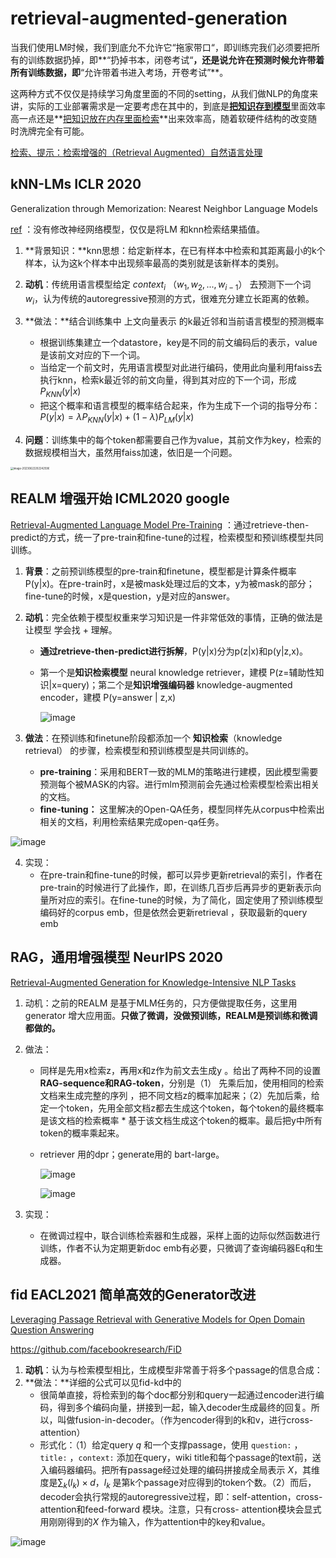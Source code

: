 # retrieval-augmented-generation

当我们使用LM时候，我们到底允不允许它“拖家带口“，即训练完我们必须要把所有的训练数据扔掉，即**“扔掉书本，闭卷考试“**，还是说允许在预测时候允许带着所有训练数据，即**“允许带着书进入考场，开卷考试”**。

这两种方式不仅仅是持续学习角度里面的不同的setting，从我们做NLP的角度来讲，实际的工业部署需求是一定要考虑在其中的，到底是<u>**把知识存到模型**</u>里面效率高一点还是**<u>把知识放在内存里面检索</u>**出来效率高，随着软硬件结构的改变随时洗牌完全有可能。

[检索、提示：检索增强的（Retrieval Augmented）自然语言处理](https://zhuanlan.zhihu.com/p/470784563) 

## kNN-LMs ICLR 2020

Generalization through Memorization: Nearest Neighbor Language Models

[ref](https://zhuanlan.zhihu.com/p/90890672?utm_id=0) ：没有修改神经网络模型，仅仅是将LM 和knn检索结果插值。

1. **背景知识：**knn思想：给定新样本，在已有样本中检索和其距离最小的k个样本，认为这k个样本中出现频率最高的类别就是该新样本的类别。
2. **动机**：传统用语言模型给定 $context_i$ （$w_1, w_2, ..., w_{i-1}$） 去预测下一个词 $w_i$，认为传统的autoregressive预测的方式，很难充分建立长距离的依赖。

3. **做法：**结合训练集中 上文向量表示 的k最近邻和当前语言模型的预测概率
   - 根据训练集建立一个datastore，key是不同的前文编码后的表示，value是该前文对应的下一个词。
   - 当给定一个前文时，先用语言模型对此进行编码，使用此向量利用faiss去执行knn，检索k最近邻的前文向量，得到其对应的下一个词，形成 $P_{KNN}(y|x)$ 
   - 把这个概率和语言模型的概率结合起来，作为生成下一个词的指导分布：$P(y|x)=\lambda P_{KNN}(y|x) + (1-\lambda) P_{LM}(y|x)$

4. **问题**：训练集中的每个token都需要自己作为value，其前文作为key，检索的数据规模相当大，虽然用faiss加速，依旧是一个问题。



<img src="https://github.com/sunxiaojie99/retrieval-augmented-generation/assets/41667783/32ec3636-0fa7-4be0-86c8-b7c0ce7ee369" alt="image-20230622202242596" style="zoom:30%;" />

## **REALM** 增强开始 ICML2020 google

[Retrieval-Augmented Language Model Pre-Training](https://blog.csdn.net/Forlogen/article/details/104343229) ：通过retrieve-then-predict的方式，统一了pre-train和fine-tune的过程，检索模型和预训练模型共同训练。

1. **背景**：之前预训练模型的pre-train和finetune，模型都是计算条件概率 P(y|x)。在pre-train时，x是被mask处理过后的文本，y为被mask的部分；fine-tune的时候，x是question，y是对应的answer。

2. **动机**：完全依赖于模型权重来学习知识是一件非常低效的事情，正确的做法是让模型 学会找 + 理解。

   - **通过retrieve-then-predict进行拆解**，P(y|x)分为p(z|x)和p(y|z,x)。

   - 第一个是**知识检索模型** neural knowledge retriever，建模 P(z=辅助性知识|x=query)；第二个是**知识增强编码器** knowledge-augmented encoder，建模 P(y=answer | z,x)
   
     ![image](https://github.com/sunxiaojie99/retrieval-augmented-generation/assets/41667783/8f215d02-bf95-4468-b076-aca046c2cacc)

3. **做法**：在预训练和finetune阶段都添加一个 **知识检索**（knowledge retrieval） 的步骤，检索模型和预训练模型是共同训练的。

   - **pre-training**：采用和BERT一致的MLM的策略进行建模，因此模型需要预测每个被MASK的内容。进行mlm预测前会先通过检索模型检索出相关的文档。
   - **fine-tuning：** 这里解决的Open-QA任务，模型同样先从corpus中检索出相关的文档，利用检索结果完成open-qa任务。
   
![image](https://github.com/sunxiaojie99/retrieval-augmented-generation/assets/41667783/201f84ff-7638-486c-9a22-486117a7ea2f)


4. 实现：
   - 在pre-train和fine-tune的时候，都可以异步更新retrieval的索引，作者在pre-train的时候进行了此操作，即，在训练几百步后再异步的更新表示向量所对应的索引。在fine-tune的时候，为了简化，固定使用了预训练模型编码好的corpus emb，但是依然会更新retrieval ，获取最新的query emb


## RAG，通用增强模型 NeurIPS 2020

[Retrieval-Augmented Generation for Knowledge-Intensive NLP Tasks](在训练过程中，联合训练检索器和生成器，) 

1. 动机：之前的REALM 是基于MLM任务的，只方便做提取任务，这里用generator 增大应用面。**只做了微调，没做预训练，REALM是预训练和微调都做的。**

2. 做法：

   - 同样是先用x检索z，再用x和z作为前文去生成y 。给出了两种不同的设置 **RAG-sequence和RAG-token**，分别是（1） 先乘后加，使用相同的检索文档来生成完整的序列 ，把不同文档z的概率加起来；（2）先加后乘，给定一个token，先用全部文档z都去生成这个token，每个token的最终概率是该文档的检索概率 \* 基于该文档生成这个token的概率。最后把y中所有token的概率乘起来。

   - retriever 用的dpr；generate用的 bart-large。

     ![image](https://github.com/sunxiaojie99/retrieval-augmented-generation/assets/41667783/a5dd9917-49c0-4eae-8ea6-b468af1444c9)


     ![image](https://github.com/sunxiaojie99/retrieval-augmented-generation/assets/41667783/f5473ae6-bcb0-4c26-963a-e759aeb28b5d)

3. 实现：

   - 在微调过程中，联合训练检索器和生成器，采样上面的边际似然函数进行训练，作者不认为定期更新doc emb有必要，只微调了查询编码器Eq和生成器。


## fid EACL2021 简单高效的Generator改进

[Leveraging Passage Retrieval with Generative Models for Open Domain Question Answering](https://aclanthology.org/2021.eacl-main.74.pdf) 

https://github.com/facebookresearch/FiD

1. **动机**：认为与检索模型相比，生成模型非常善于将多个passage的信息合成：
2. **做法：**详细的公式可以见fid-kd中的
   - 很简单直接，将检索到的每个doc都分别和query一起通过encoder进行编码，得到多个编码向量，拼接到一起，输入decoder生成最终的回复。所以，叫做fusion-in-decoder。（作为encoder得到的k和v，进行cross- attention）
   - 形式化：（1）给定query $q$ 和一个支撑passage，使用 `question:` ，`title:` ，`context:` 添加在query，wiki title和每个passage的text前，送入编码器编码。把所有passage经过处理的编码拼接成全局表示 $X$，其维度是$\sum_k(l_k)\times d$，$l_k$ 是第k个passage对应得到的token个数。（2）而后，decoder会执行常规的autoregressive过程，即：self-attention，cross-attention和feed-forward 模块。注意，只有cross- attention模块会显式用刚刚得到的$X$ 作为输入，作为attention中的key和value。

![image](https://github.com/sunxiaojie99/retrieval-augmented-generation/assets/41667783/3120174a-d28a-42b9-8b70-757b7c5cf996)



